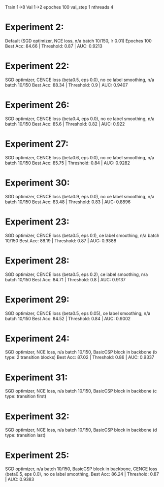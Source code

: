 Train 1->8
Val 1->2
epoches 100
val_step 1
nthreads 4

# Experiment 2:

Default (SGD optimizer, NCE loss, n/a batch 10/150, lr 0.01)
Epoches 100
Best Acc: 84.66 | Threshold: 0.87 | AUC: 0.9213

# Experiment 22:

SGD optimizer, CENCE loss (beta0.5, eps 0.0), no ce label smoothing, n/a batch 10/150
Best Acc: 88.34 | Threshold: 0.9 | AUC: 0.9407

# Experiment 26:

SGD optimizer, CENCE loss (beta0.4, eps 0.0), no ce label smoothing, n/a batch 10/150
Best Acc: 85.6 | Threshold: 0.82 | AUC: 0.922

# Experiment 27:

SGD optimizer, CENCE loss (beta0.6, eps 0.0), no ce label smoothing, n/a batch 10/150
Best Acc: 85.75 | Threshold: 0.84 | AUC: 0.9282

# Experiment 30:

SGD optimizer, CENCE loss (beta0.9, eps 0.0), no ce label smoothing, n/a batch 10/150
Best Acc: 83.48 | Threshold: 0.83 | AUC: 0.8896

# Experiment 23:

SGD optimizer, CENCE loss (beta0.5, eps 0.1), ce label smoothing, n/a batch 10/150
Best Acc: 88.19 | Threshold: 0.87 | AUC: 0.9388

# Experiment 28:

SGD optimizer, CENCE loss (beta0.5, eps 0.2), ce label smoothing, n/a batch 10/150
Best Acc: 84.71 | Threshold: 0.8 | AUC: 0.9137

# Experiment 29:

SGD optimizer, CENCE loss (beta0.5, eps 0.05), ce label smoothing, n/a batch 10/150
Best Acc: 84.52 | Threshold: 0.84 | AUC: 0.9002

# Experiment 24:

SGD optimizer, NCE loss, n/a batch 10/150, BasicCSP block in backbone (b type: 2 transition blocks)
Best Acc: 87.02 | Threshold: 0.86 | AUC: 0.9337

# Experiment 31:

SGD optimizer, NCE loss, n/a batch 10/150, BasicCSP block in backbone (c type: transition first)

# Experiment 32:

SGD optimizer, NCE loss, n/a batch 10/150, BasicCSP block in backbone (d type: transition last)

# Experiment 25:

SGD optimizer, n/a batch 10/150, BasicCSP block in backbone, CENCE loss (beta0.5, eps 0.0), no ce label smoothing,
Best Acc: 86.24 | Threshold: 0.87 | AUC: 0.9383
